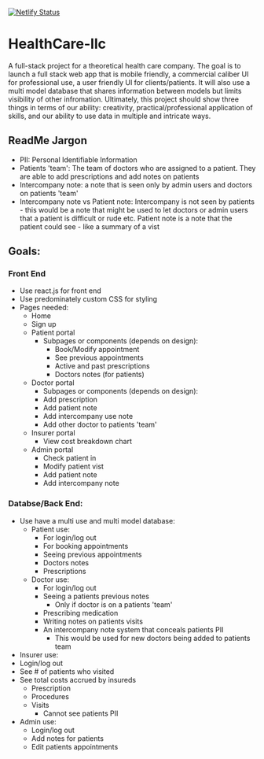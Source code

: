 [![Netlify Status](https://api.netlify.com/api/v1/badges/33133b04-5866-4df2-81df-75143a8882e0/deploy-status)](https://app.netlify.com/sites/healthcare-llc/deploys)

# HealthCare-llc

A full-stack project for a theoretical health care company. The goal is to launch a full stack web app that is mobile friendly, a commercial caliber UI for professional use, a user friendly UI for clients/patients. It will also use a multi model database that shares information between models but limits visibility of other infromation. Ultimately, this project should show three things in terms of our ability: creativity, practical/professional application of skills, and our ability to use data in multiple and intricate ways.

## ReadMe Jargon

- PII: Personal Identifiable Information
- Patients 'team': The team of doctors who are assigned to a patient. They are able to add prescriptions and add notes on patients
- Intercompany note: a note that is seen only by admin users and doctors on patients 'team'
- Intercompany note vs Patient note: Intercompany is not seen by patients - this would be a note that might be used to let doctors or admin users that a patient is difficult or rude etc. Patient note is a note that the patient could see - like a summary of a vist

## Goals:

### Front End

- Use react.js for front end
- Use predominately custom CSS for styling
- Pages needed:
  - Home
  - Sign up
  - Patient portal
    - Subpages or components (depends on design):
      - Book/Modify appointment
      - See previous appointments
      - Active and past prescriptions
      - Doctors notes (for patients)
  - Doctor portal
    - Subpages or components (depends on design):
    - Add prescription
    - Add patient note
    - Add intercompany use note
    - Add other doctor to patients 'team'
  - Insurer portal
    - View cost breakdown chart
  - Admin portal
    - Check patient in
    - Modify patient vist
    - Add patient note
    - Add intercompany note

### Databse/Back End:

- Use have a multi use and multi model database:
  - Patient use:
    - For login/log out
    - For booking appointments
    - Seeing previous appointments
    - Doctors notes
    - Prescriptions
  - Doctor use:
    - For login/log out
    - Seeing a patients previous notes
      - Only if doctor is on a patients 'team'
    - Prescribing medication
    - Writing notes on patients visits
    - An intercompany note system that conceals patients PII
      - This would be used for new doctors being added to patients team
- Insurer use:
- Login/log out
- See # of patients who visited
- See total costs accrued by insureds
  - Prescription
  - Procedures
  - Visits
    - Cannot see patients PII
- Admin use:
  - Login/log out
  - Add notes for patients
  - Edit patients appointments
